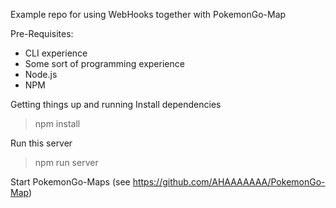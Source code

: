 Example repo for using WebHooks together with PokemonGo-Map

Pre-Requisites:
- CLI experience
- Some sort of programming experience
- Node.js
- NPM

Getting things up and running
Install dependencies
> npm install

Run this server
> npm run server

Start PokemonGo-Maps (see https://github.com/AHAAAAAAA/PokemonGo-Map)
